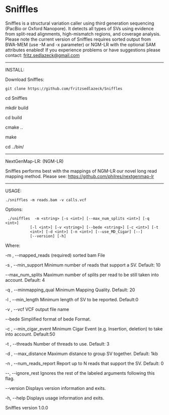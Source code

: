 # Sniffles
Sniffles is a structural variation caller using third generation sequencing (PacBio or Oxford Nanopore). It detects all types of SVs using evidence from split-read alignments, high-mismatch regions, and coverage analysis. Please note the current version of Sniffles requires sorted output from BWA-MEM (use -M and -x parameter) or NGM-LR with the optional SAM attributes enabled! If you experience problems or have suggestions please contact: fritz.sedlazeck@gmail.com

**************************************

INSTALL:

Download Sniffles:
```
git clone https://github.com/fritzsedlazeck/Sniffles
```

  cd Sniffles
  
  mkdir build
  
  cd build
  
  cmake ..
  
  make
 
  cd ../bin/

**************************************

NextGenMap-LR: (NGM-LR)


Sniffles performs best with the mappings of NGM-LR our novel long read mapping method. 
Please see:
https://github.com/philres/nextgenmap-lr
  
**************************************

USAGE:
```
./sniffles -m reads.bam -v calls.vcf
```

Options:

     ./sniffles  -m <string> [-s <int>] [--max_num_splits <int>] [-q <int>]
               [-l <int>] [-v <string>] [--bede <string>] [-c <int>] [-t
               <int>] [-d <int>] [-n <int>] [--use_MD_Cigar] [--]
               [--version] [-h]


Where: 

   -m <string>,  --mapped_reads <string>
     (required)  sorted bam File

   -s <int>,  --min_support <int>
     Minimum number of reads that support a SV. Default: 10

   --max_num_splits <int>
     Maximum number of splits per read to be still taken into account.
     Default: 4

   -q <int>,  --minmapping_qual <int>
     Minimum Mapping Quality. Default: 20

   -l <int>,  --min_length <int>
     Minimum length of SV to be reported. Default:0

   -v <string>,  --vcf <string>
     VCF output file name

   --bede <string>
     Simplified format of bede Format.

   -c <int>,  --min_cigar_event <int>
     Minimum Cigar Event (e.g. Insertion, deletion) to take into account.
     Default:50 

   -t <int>,  --threads <int>
     Number of threads to use. Default: 3

   -d <int>,  --max_distance <int>
     Maximum distance to group SV together. Default: 1kb

   -n <int>,  --num_reads_report <int>
     Report up to N reads that support the SV. Default: 0

   --,  --ignore_rest
     Ignores the rest of the labeled arguments following this flag.

   --version
     Displays version information and exits.

   -h,  --help
     Displays usage information and exits.


   Sniffles version 1.0.0
